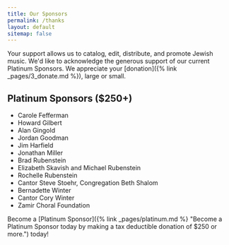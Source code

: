 ```yaml
---
title: Our Sponsors
permalink: /thanks
layout: default
sitemap: false
---
```


Your support allows us to catalog, edit, distribute, and promote Jewish music.
We'd like to acknowledge the generous support of our current Platinum Sponsors. We appreciate your [donation]({% link _pages/3_donate.md %}), large or small.

## Platinum Sponsors ($250+)

- Carole Fefferman
- Howard Gilbert
- Alan Gingold
- Jordan Goodman
- Jim Harfield
- Jonathan Miller
- Brad Rubenstein
- Elizabeth Skavish and Michael Rubenstein
- Rochelle Rubenstein
- Cantor Steve Stoehr, Congregation Beth Shalom
- Bernadette Winter
- Cantor Cory Winter
- Zamir Choral Foundation

Become a [Platinum Sponsor]({% link _pages/platinum.md %} "Become a Platinum
Sponsor today by making a tax deductible donation of $250 or more.") today!
